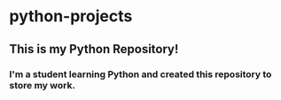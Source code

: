 # python-projects
## This is my Python Repository!

### I'm a student learning Python and created this repository to store my work.
